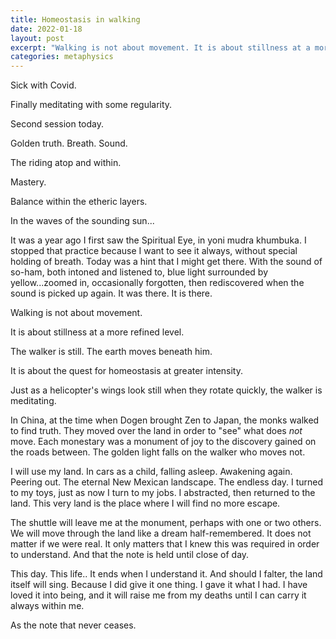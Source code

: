 ```yaml
---
title: Homeostasis in walking
date: 2022-01-18
layout: post
excerpt: "Walking is not about movement. It is about stillness at a more refined level. The walker is still. The earth moves beneath him."
categories: metaphysics
---
```


Sick with Covid.

Finally meditating with some regularity.

Second session today.

Golden truth. Breath. Sound.

The riding atop and within.

Mastery.

Balance within the etheric layers.

In the waves of the sounding sun...

It was a year ago I first saw the Spiritual Eye, in yoni
mudra khumbuka. I stopped that practice because I want to see
it always, without special holding of breath. Today was a hint
that I might get there. With the sound of so-ham, both intoned
and listened to, blue light surrounded by yellow...zoomed in,
occasionally forgotten, then rediscovered when the sound is
picked up again. It was there. It is there.

Walking is not about movement.

It is about stillness at a more refined level.

The walker is still. The earth moves beneath him.

It is about the quest for homeostasis at greater intensity.

Just as a helicopter's wings look still when they rotate
quickly, the walker is meditating.

In China, at the time when Dogen brought Zen to Japan, the
monks walked to find truth. They moved over the land in order
to "see" what does *not* move. Each monestary was a monument
of joy to the discovery gained on the roads between. The
golden light falls on the walker who moves not.

I will use my land. In cars as a child, falling asleep.
Awakening again. Peering out. The eternal New Mexican
landscape. The endless day. I turned to my toys, just as
now I turn to my jobs. I abstracted, then returned to
the land. This very land is the place where I will find
no more escape.

The shuttle will leave me at the monument, perhaps with
one or two others. We will move through the land like a
dream half-remembered. It does not matter if we were real.
It only matters that I knew this was required in order
to understand. And that the note is held until close of day.

This day. This life.. It ends when I understand it. And
should I falter, the land itself will sing. Because I did
give it one thing. I gave it what I had. I have loved it
into being, and it will raise me from my deaths until
I can carry it always within me.

As the note that never ceases.
